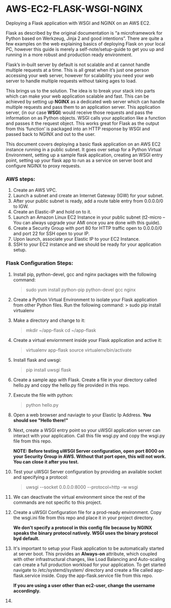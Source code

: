 # AWS-EC2-FLASK-WSGI-NGINX
Deploying a Flask application with WSGI and NGINX on an AWS EC2.

Flask as described by the original documentation is “a microframework for Python based on Werkzeug, Jinja 2 and good intentions”. There are quite a few examples on the web explaining basics of deploying Flask on your local PC, however this guide is merely a self-note/setup-guide to get you up and running in a more robust and production ready environment.

Flask’s in-built server by default is not scalable and at cannot handle multiple requests at a time. This is all great when it’s just one person accessing your web server, however for scalability you need your web server to handle multiple requests without taking ages to load.

This brings us to the solution. The idea is to break your stack into parts which can make your web application scalable and fast. This can be achieved by setting up **NGINX** as a dedicated web server which can handle multiple requests and pass them to an application server. This application server, (in our case **WSGI**) would receive those requests and pass the information on as Python objects. WSGI calls your application like a function and passes it the request object. This works great for Flask as the output from this ‘function’ is packaged into an HTTP response by WSGI and passed back to NGINX and out to the user.
 
This document covers deploying a basic flask application on an AWS EC2 instance running in a public subnet. It goes over setup for a Python Virtual Environment, setting up a sample flask application, creating an WSGI entry point, setting up your flask app to run as a service on server boot and configure NGINX to proxy requests. 

### AWS steps:

   1.	Create an AWS VPC.
   2.	Launch a subnet and create an Internet Gateway (IGW) for your subnet.
   3.	After your public subnet is ready, add a route table entry from 0.0.0.0/0 to IGW.
   4.	Create an Elastic-IP and hold on to it.
   5.	Launch an Amazon Linux EC2 Instance in your public subnet (t2-micro – You can always upgrade your AMI once you are done       with this guide).
   6.	Create a Security Group with port 80 for HTTP traffic open to 0.0.0.0/0 and port 22 for SSH open to your IP.
   7.	Upon launch, associate your Elastic IP to your EC2 Instance.
   8.	SSH to your EC2 instance and we should be ready for your application setup.

### Flask Configuration Steps:

   1.	Install pip, python-devel, gcc and nginx packages with the following command:

      	>  sudo yum install python-pip python-devel gcc nginx

   2.	Create a Python Virtual Environment to isolate your Flask application from other Python files. Run the following command:
       >  sudo pip install virtualenv
   
   3. Make a directory and change to it:
       >  mkdir ~/app-flask
       >  cd ~/app-flask
       
   4. Create a virtual enviornment inside your Flask application and active it:
       >  virtualenv app-flask
       >  source virtualenv/bin/activate
       
   5. Install flask and uwsgi:
       >  pip install uwsgi flask
       
   6. Create a sample app with Flask. Create a file in your directory called hello.py and copy the hello.py file provided in this repo.
   
   7. Execute the file with python:
       >  python hello.py
       
   8. Open a web browser and naviagte to your Elastic Ip Address. **You should see "Hello there!"**    
   
   9. Next, create a WSGI entry point so your uWSGI application server can interact with your application. Call this file wsgi.py and copy the wsgi.py file from this repo. 
   
      **NOTE: Before testing uWSGI Server configuration, open port 8000 on your Security Group in AWS. Without that port open, this will not work. You can close it after you test.**
   
   10. Test your uWSGI Server configuration by providing an available socket and specifying a protocol:
       >  uwsgi --socket 0.0.0.0:8000 --protocol=http -w wsgi
       
   11. We can deactivate the virtual environment since the rest of the commands are not specific to this project.
   
   12. Create a uWSGI Configuration file for a prod-ready environment. Copy the wsgi.ini file from this repo and place it in your project directory. 
   
       **We don't specify a protocol in this config file because by NGINX speaks the binary protocol natively. WSGI uses the binary protocol byd default.**
   
   13. It's important to setup your Flask application to be automatically started at server boot. This provides an **Always-on** attribute, which coupled with other infrastructural changes, like Load Balancing and Auto-scaling can create a full production workload for your application. To get started navigate to /etc/systemd/system/ directory and create a file called app-flask.service inside. Copy the app-flask.service file from this repo.
   
       **If you are using a user other than ec2-user, change the username accordingly.**
       
   14.     
    
   
   
